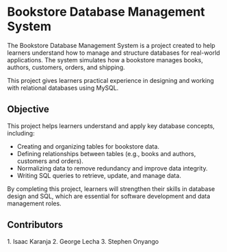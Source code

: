 # Bookstore Database Management System

The Bookstore Database Management System is a project created to help learners understand how to manage and structure databases for real-world applications. The system simulates how a bookstore manages books, authors, customers, orders, and shipping.

This project gives learners practical experience in designing and working with relational databases using MySQL.

## Objective

This project helps learners understand and apply key database concepts, including:

- Creating and organizing tables for bookstore data.
- Defining relationships between tables (e.g., books and authors, customers and orders).
- Normalizing data to remove redundancy and improve data integrity.
- Writing SQL queries to retrieve, update, and manage data.

By completing this project, learners will strengthen their skills in database design and SQL, which are essential for software development and data management roles.



## Contributors

1.⁠ ⁠Isaac Karanja
2. George Lecha
3. Stephen Onyango

